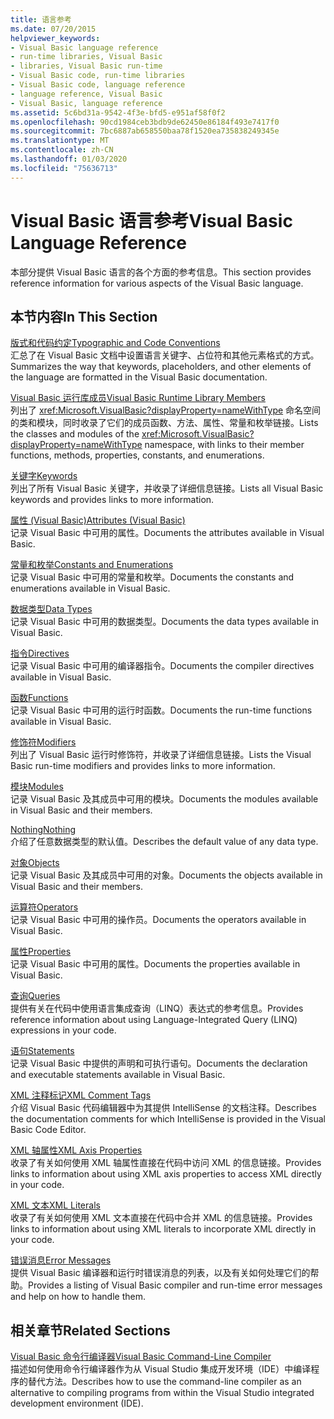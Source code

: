 ```yaml
---
title: 语言参考
ms.date: 07/20/2015
helpviewer_keywords:
- Visual Basic language reference
- run-time libraries, Visual Basic
- libraries, Visual Basic run-time
- Visual Basic code, run-time libraries
- Visual Basic code, language reference
- language reference, Visual Basic
- Visual Basic, language reference
ms.assetid: 5c6bd31a-9542-4f3e-bfd5-e951af58f0f2
ms.openlocfilehash: 90cd1984ceb3bdb9de62450e86184f493e7417f0
ms.sourcegitcommit: 7bc6887ab658550baa78f1520ea735838249345e
ms.translationtype: MT
ms.contentlocale: zh-CN
ms.lasthandoff: 01/03/2020
ms.locfileid: "75636713"
---
```

# <a name="visual-basic-language-reference"></a><span data-ttu-id="5762f-102">Visual Basic 语言参考</span><span class="sxs-lookup"><span data-stu-id="5762f-102">Visual Basic Language Reference</span></span>

<span data-ttu-id="5762f-103">本部分提供 Visual Basic 语言的各个方面的参考信息。</span><span class="sxs-lookup"><span data-stu-id="5762f-103">This section provides reference information for various aspects of the Visual Basic language.</span></span>  
  
## <a name="in-this-section"></a><span data-ttu-id="5762f-104">本节内容</span><span class="sxs-lookup"><span data-stu-id="5762f-104">In This Section</span></span>  

 [<span data-ttu-id="5762f-105">版式和代码约定</span><span class="sxs-lookup"><span data-stu-id="5762f-105">Typographic and Code Conventions</span></span>](../../visual-basic/language-reference/typographic-and-code-conventions.md)  
 <span data-ttu-id="5762f-106">汇总了在 Visual Basic 文档中设置语言关键字、占位符和其他元素格式的方式。</span><span class="sxs-lookup"><span data-stu-id="5762f-106">Summarizes the way that keywords, placeholders, and other elements of the language are formatted in the Visual Basic documentation.</span></span>  
  
 [<span data-ttu-id="5762f-107">Visual Basic 运行库成员</span><span class="sxs-lookup"><span data-stu-id="5762f-107">Visual Basic Runtime Library Members</span></span>](../../visual-basic/language-reference/runtime-library-members.md)  
 <span data-ttu-id="5762f-108">列出了 <xref:Microsoft.VisualBasic?displayProperty=nameWithType> 命名空间的类和模块，同时收录了它们的成员函数、方法、属性、常量和枚举链接。</span><span class="sxs-lookup"><span data-stu-id="5762f-108">Lists the classes and modules of the <xref:Microsoft.VisualBasic?displayProperty=nameWithType> namespace, with links to their member functions, methods, properties, constants, and enumerations.</span></span>  
  
 [<span data-ttu-id="5762f-109">关键字</span><span class="sxs-lookup"><span data-stu-id="5762f-109">Keywords</span></span>](../../visual-basic/language-reference/keywords/index.md)  
 <span data-ttu-id="5762f-110">列出了所有 Visual Basic 关键字，并收录了详细信息链接。</span><span class="sxs-lookup"><span data-stu-id="5762f-110">Lists all Visual Basic keywords and provides links to more information.</span></span>  
  
 [<span data-ttu-id="5762f-111">属性 (Visual Basic)</span><span class="sxs-lookup"><span data-stu-id="5762f-111">Attributes (Visual Basic)</span></span>](../../visual-basic/language-reference/attributes.md)  
 <span data-ttu-id="5762f-112">记录 Visual Basic 中可用的属性。</span><span class="sxs-lookup"><span data-stu-id="5762f-112">Documents the attributes available in Visual Basic.</span></span>  
  
 [<span data-ttu-id="5762f-113">常量和枚举</span><span class="sxs-lookup"><span data-stu-id="5762f-113">Constants and Enumerations</span></span>](../../visual-basic/language-reference/constants-and-enumerations.md)  
 <span data-ttu-id="5762f-114">记录 Visual Basic 中可用的常量和枚举。</span><span class="sxs-lookup"><span data-stu-id="5762f-114">Documents the constants and enumerations available in Visual Basic.</span></span>  
  
 [<span data-ttu-id="5762f-115">数据类型</span><span class="sxs-lookup"><span data-stu-id="5762f-115">Data Types</span></span>](../../visual-basic/language-reference/data-types/index.md)  
 <span data-ttu-id="5762f-116">记录 Visual Basic 中可用的数据类型。</span><span class="sxs-lookup"><span data-stu-id="5762f-116">Documents the data types available in Visual Basic.</span></span>  
  
 [<span data-ttu-id="5762f-117">指令</span><span class="sxs-lookup"><span data-stu-id="5762f-117">Directives</span></span>](../../visual-basic/language-reference/directives/index.md)  
 <span data-ttu-id="5762f-118">记录 Visual Basic 中可用的编译器指令。</span><span class="sxs-lookup"><span data-stu-id="5762f-118">Documents the compiler directives available in Visual Basic.</span></span>  
  
 [<span data-ttu-id="5762f-119">函数</span><span class="sxs-lookup"><span data-stu-id="5762f-119">Functions</span></span>](../../visual-basic/language-reference/functions/index.md)  
 <span data-ttu-id="5762f-120">记录 Visual Basic 中可用的运行时函数。</span><span class="sxs-lookup"><span data-stu-id="5762f-120">Documents the run-time functions available in Visual Basic.</span></span>  
  
 [<span data-ttu-id="5762f-121">修饰符</span><span class="sxs-lookup"><span data-stu-id="5762f-121">Modifiers</span></span>](../../visual-basic/language-reference/modifiers/index.md)  
 <span data-ttu-id="5762f-122">列出了 Visual Basic 运行时修饰符，并收录了详细信息链接。</span><span class="sxs-lookup"><span data-stu-id="5762f-122">Lists the Visual Basic run-time modifiers and provides links to more information.</span></span>  
  
 [<span data-ttu-id="5762f-123">模块</span><span class="sxs-lookup"><span data-stu-id="5762f-123">Modules</span></span>](../../visual-basic/language-reference/modules.md)  
 <span data-ttu-id="5762f-124">记录 Visual Basic 及其成员中可用的模块。</span><span class="sxs-lookup"><span data-stu-id="5762f-124">Documents the modules available in Visual Basic and their members.</span></span>  
  
 [<span data-ttu-id="5762f-125">Nothing</span><span class="sxs-lookup"><span data-stu-id="5762f-125">Nothing</span></span>](../../visual-basic/language-reference/nothing.md)  
 <span data-ttu-id="5762f-126">介绍了任意数据类型的默认值。</span><span class="sxs-lookup"><span data-stu-id="5762f-126">Describes the default value of any data type.</span></span>  
  
 [<span data-ttu-id="5762f-127">对象</span><span class="sxs-lookup"><span data-stu-id="5762f-127">Objects</span></span>](../../visual-basic/language-reference/objects/index.md)  
 <span data-ttu-id="5762f-128">记录 Visual Basic 及其成员中可用的对象。</span><span class="sxs-lookup"><span data-stu-id="5762f-128">Documents the objects available in Visual Basic and their members.</span></span>  
  
 [<span data-ttu-id="5762f-129">运算符</span><span class="sxs-lookup"><span data-stu-id="5762f-129">Operators</span></span>](../../visual-basic/language-reference/operators/index.md)  
 <span data-ttu-id="5762f-130">记录 Visual Basic 中可用的操作员。</span><span class="sxs-lookup"><span data-stu-id="5762f-130">Documents the operators available in Visual Basic.</span></span>  
  
 [<span data-ttu-id="5762f-131">属性</span><span class="sxs-lookup"><span data-stu-id="5762f-131">Properties</span></span>](../../visual-basic/language-reference/properties.md)  
 <span data-ttu-id="5762f-132">记录 Visual Basic 中可用的属性。</span><span class="sxs-lookup"><span data-stu-id="5762f-132">Documents the properties available in Visual Basic.</span></span>  
  
 [<span data-ttu-id="5762f-133">查询</span><span class="sxs-lookup"><span data-stu-id="5762f-133">Queries</span></span>](../../visual-basic/language-reference/queries/index.md)  
 <span data-ttu-id="5762f-134">提供有关在代码中使用语言集成查询（LINQ）表达式的参考信息。</span><span class="sxs-lookup"><span data-stu-id="5762f-134">Provides reference information about using Language-Integrated Query (LINQ) expressions in your code.</span></span>  
  
 [<span data-ttu-id="5762f-135">语句</span><span class="sxs-lookup"><span data-stu-id="5762f-135">Statements</span></span>](../../visual-basic/language-reference/statements/index.md)  
 <span data-ttu-id="5762f-136">记录 Visual Basic 中提供的声明和可执行语句。</span><span class="sxs-lookup"><span data-stu-id="5762f-136">Documents the declaration and executable statements available in Visual Basic.</span></span>  
  
 [<span data-ttu-id="5762f-137">XML 注释标记</span><span class="sxs-lookup"><span data-stu-id="5762f-137">XML Comment Tags</span></span>](../../visual-basic/language-reference/xmldoc/index.md)  
 <span data-ttu-id="5762f-138">介绍 Visual Basic 代码编辑器中为其提供 IntelliSense 的文档注释。</span><span class="sxs-lookup"><span data-stu-id="5762f-138">Describes the documentation comments for which IntelliSense is provided in the Visual Basic Code Editor.</span></span>  
  
 [<span data-ttu-id="5762f-139">XML 轴属性</span><span class="sxs-lookup"><span data-stu-id="5762f-139">XML Axis Properties</span></span>](../../visual-basic/language-reference/xml-axis/index.md)  
 <span data-ttu-id="5762f-140">收录了有关如何使用 XML 轴属性直接在代码中访问 XML 的信息链接。</span><span class="sxs-lookup"><span data-stu-id="5762f-140">Provides links to information about using XML axis properties to access XML directly in your code.</span></span>  
  
 [<span data-ttu-id="5762f-141">XML 文本</span><span class="sxs-lookup"><span data-stu-id="5762f-141">XML Literals</span></span>](../../visual-basic/language-reference/xml-literals/index.md)  
 <span data-ttu-id="5762f-142">收录了有关如何使用 XML 文本直接在代码中合并 XML 的信息链接。</span><span class="sxs-lookup"><span data-stu-id="5762f-142">Provides links to information about using XML literals to incorporate XML directly in your code.</span></span>  
  
 [<span data-ttu-id="5762f-143">错误消息</span><span class="sxs-lookup"><span data-stu-id="5762f-143">Error Messages</span></span>](../../visual-basic/language-reference/error-messages/index.md)  
 <span data-ttu-id="5762f-144">提供 Visual Basic 编译器和运行时错误消息的列表，以及有关如何处理它们的帮助。</span><span class="sxs-lookup"><span data-stu-id="5762f-144">Provides a listing of Visual Basic compiler and run-time error messages and help on how to handle them.</span></span>  
  
## <a name="related-sections"></a><span data-ttu-id="5762f-145">相关章节</span><span class="sxs-lookup"><span data-stu-id="5762f-145">Related Sections</span></span>  

 [<span data-ttu-id="5762f-146">Visual Basic 命令行编译器</span><span class="sxs-lookup"><span data-stu-id="5762f-146">Visual Basic Command-Line Compiler</span></span>](../../visual-basic/reference/command-line-compiler/index.md)  
 <span data-ttu-id="5762f-147">描述如何使用命令行编译器作为从 Visual Studio 集成开发环境（IDE）中编译程序的替代方法。</span><span class="sxs-lookup"><span data-stu-id="5762f-147">Describes how to use the command-line compiler as an alternative to compiling programs from within the Visual Studio integrated development environment (IDE).</span></span>
